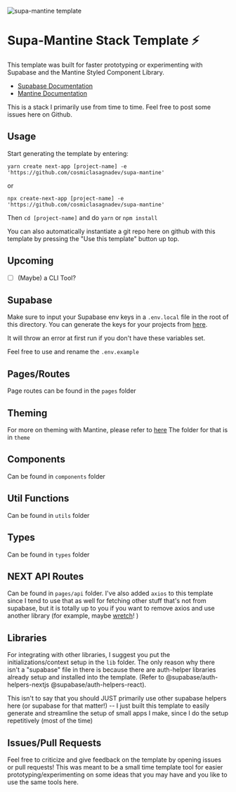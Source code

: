 ![supa-mantine template](/assets/thumb.png)

# Supa-Mantine Stack Template ⚡️

This template was built for faster prototyping or experimenting with Supabase and the Mantine Styled Component Library.

- [Supabase Documentation](https://supabase.com/docs/reference/javascript/installing)
- [Mantine Documentation](https://mantine.dev/guides/next/)

This is a stack I primarily use from time to time. Feel free to post some issues here on Github.

## Usage

Start generating the template by entering:

`yarn create next-app [project-name] -e 'https://github.com/cosmiclasagnadev/supa-mantine'`

or

`npx create-next-app [project-name] -e 'https://github.com/cosmiclasagnadev/supa-mantine'`

Then `cd [project-name]` and do `yarn` or `npm install`

You can also automatically instantiate a git repo here on github with this template by pressing the "Use this template" button up top.

## Upcoming

- [ ] (Maybe) a CLI Tool?

## Supabase

Make sure to input your Supabase env keys in a `.env.local` file in the root of this directory. You can generate the keys for your projects from [here](https://app.supabase.com/projects).

It will throw an error at first run if you don't have these variables set.

Feel free to use and rename the `.env.example`

## Pages/Routes

Page routes can be found in the `pages` folder

## Theming

For more on theming with Mantine, please refer to [here](https://mantine.dev/theming/theme-object/)
The folder for that is in `theme`

## Components

Can be found in `components` folder

## Util Functions

Can be found in `utils` folder

## Types

Can be found in `types` folder

## NEXT API Routes

Can be found in `pages/api` folder. I've also added `axios` to this template since I tend to use that as well for fetching other stuff that's not from supabase, but it is totally up to you if you want to remove axios and use another library (for example, maybe [wretch](https://www.npmjs.com/package/wretch)! )

## Libraries

For integrating with other libraries, I suggest you put the initializations/context setup in the `lib` folder. The only reason why there isn't a "supabase" file in there is because there are auth-helper libraries already setup and installed into the template. (Refer to @supabase/auth-helpers-nextjs @supabase/auth-helpers-react).

This isn't to say that you should JUST primarily use other supabase helpers here (or supabase for that matter!) -- I just built this template to easily generate and streamline the setup of small apps I make, since I do the setup repetitively (most of the time)

## Issues/Pull Requests

Feel free to criticize and give feedback on the template by opening issues or pull requests! This was meant to be a small time template tool for easier prototyping/experimenting on some ideas that you may have and you like to use the same tools here.
